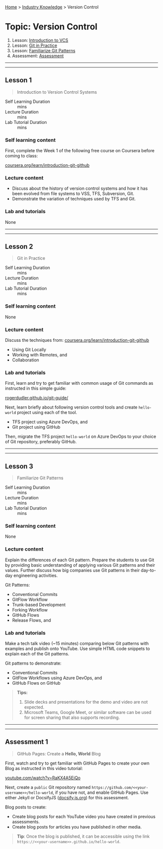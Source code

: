 [Home](../README.md) > [Industry Knowledge](./README.md) > Version Control

# Topic: Version Control

1. Lesson: [Introduction to VCS](#lesson-1)
1. Lesson: [Git in Practice](#lesson-1)
2. Lesson: [Familiarize Git Patterns](#lesson-2)
3. Assessment: [Assessment](#assessment-1)

---

---

## Lesson 1

> Introduction to Version Control Systems

<dl>
<dt>Self Learning Duration</dt>
<dd> mins</dd>
<dt>Lecture Duration</dt>
<dd> mins</dd>
<dt>Lab Tutorial Duration</dt>
<dd> mins</dd>
</dl>

### Self learning content

First, complete the Week 1 of the following free course on Coursera before coming to class:

[coursera.org/learn/introduction-git-github](https://www.coursera.org/learn/introduction-git-github)

### Lecture content

- Discuss about the history of version control systems and how it has been evolved from file systems to VSS, TFS, Subversion, Git.
- Demonstrate the variation of techniques used by TFS and Git.

### Lab and tutorials

None

---

---

## Lesson 2

> Git in Practice

<dl>
<dt>Self Learning Duration</dt>
<dd> mins</dd>
<dt>Lecture Duration</dt>
<dd> mins</dd>
<dt>Lab Tutorial Duration</dt>
<dd> mins</dd>
</dl>

### Self learning content

None

### Lecture content

Discuss the techniques from: [coursera.org/learn/introduction-git-github](https://www.coursera.org/learn/introduction-git-github)

- Using Git Locally
- Working with Remotes, and
- Collaboration

### Lab and tutorials

First, learn and try to get familiar with common usage of Git commands as instructed in this simple guide:

[rogerdudler.github.io/git-guide/](https://rogerdudler.github.io/git-guide/)

Next, learn briefly about following version control tools and create `hello-world` project using each of the tool.

- TFS project using Azure DevOps, and
- Git project using GitHub

Then, migrate the TFS project `hello-world` on Azure DevOps to your choice of Git repository, preferably GitHub.

---

---

## Lesson 3

> Familiarize Git Patterns

<dl>
<dt>Self Learning Duration</dt>
<dd> mins</dd>
<dt>Lecture Duration</dt>
<dd> mins</dd>
<dt>Lab Tutorial Duration</dt>
<dd> mins</dd>
</dl>

### Self learning content

None

### Lecture content

Explain the differences of each Git pattern. Prepare the students to use Git by providing basic understanding of applying various Git patterns and their values. Further discuss how big companies use Git patterns in their day-to-day engineering activities.

Git Patterns:

- Conventional Commits
- GitFlow Workflow
- Trunk-based Development
- Forking Workflow
- GitHub Flows
- Release Flows, and

### Lab and tutorials

Make a tech talk video (~15 minutes) comparing below Git patterns with examples and publish onto YouTube. Use simple HTML code snippets to explain each of the Git patterns.

Git patterns to demonstrate:

- Conventional Commits
- GitFlow Workflows using Azure DevOps, and
- GitHub Flows on GitHub

> **Tips:** 
>
> 1. Slide decks and presentations for the demo and video are not expected.
> 2. Microsoft Teams, Google Meet, or similar software can be used for screen sharing that also supports recording.

---

---

## Assessment 1

> GitHub Pages: Create a **Hello, World** Blog

First, watch and try to get familiar with GitHub Pages to create your own Blog as instructed in this video tutorial:

[youtube.com/watch?v=RaKX4A5EiQo](https://www.youtube.com/watch?v=RaKX4A5EiQo)

Next, create a `public` Git repository named `https://github.com/<<your-username>>/hello-world`, if you have not, and enable GitHub Pages. Use either Jekyll or DocsifyJS ([docsify.js.org](https://docsify.js.org/#/?id=docsify)) for this assessment.

Blog posts to create:

- Create blog posts for each YouTube video you have created in previous assessments.
- Create blog posts for articles you have published in other media.

> **Tip**: Once the blog is published, it can be accessible using the link `https://<<your-username>>.github.io/hello-world`.
